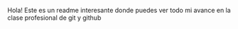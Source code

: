Hola! 
Este es un readme interesante donde puedes ver todo mi avance en la clase profesional de git y github
